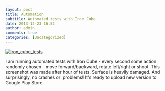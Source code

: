 ```yaml
---
layout: post
title: Automation
subtitle: Automated tests with Iron Cube
date: 2013-12-23 16:52
author: admin
comments: true
categories: [Uncategorized]
---
```

<a href="/blog/images/uploads/2013/12/iron_cube_tests.jpg"><img class="image featured" alt="iron_cube_tests" src="/blog/images/uploads/2013/12/iron_cube_tests.jpg"/></a>

I am running automated tests with Iron Cube - every second some action randomly chosen - move forward/backward, rotate left/right or shoot. This screenshot was made after hour of tests. Surface is heavily damaged. And surprisingly, no crashes or  problems! It's ready to upload new version to Google Play Store.


